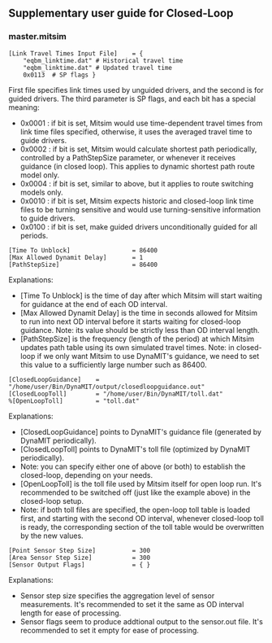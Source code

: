 ## Supplementary user guide for Closed-Loop

### master.mitsim

    [Link Travel Times Input File]    = {
        "eqbm_linktime.dat" # Historical travel time
        "eqbm_linktime.dat" # Updated travel time
        0x0113  # SP flags }

First file specifies link times used by unguided drivers, and the second
is for guided drivers. The third parameter is SP flags, and each bit has
a special meaning:

  - 0x0001 : if bit is set, Mitsim would use time-dependent travel times
    from link time files specified, otherwise, it uses the averaged
    travel time to guide drivers.
  - 0x0002 : if bit is set, Mitsim would calculate shortest path
    periodically, controlled by a PathStepSize parameter, or whenever it
    receives guidance (in closed loop). This applies to dynamic shortest
    path route model only.
  - 0x0004 : if bit is set, similar to above, but it applies to route
    switching models only.
  - 0x0010 : if bit is set, Mitsim expects historic and closed-loop link
    time files to be turning sensitive and would use turning-sensitive
    information to guide drivers.
  - 0x0100 : if bit is set, make guided drivers unconditionally guided
    for all periods.

<!-- end list -->

    [Time To Unblock]                 = 86400
    [Max Allowed Dynamit Delay]       = 1
    [PathStepSize]                    = 86400

Explanations:

  - \[Time To Unblock\] is the time of day after which Mitsim will start
    waiting for guidance at the end of each OD interval.
  - \[Max Allowed Dynamit Delay\] is the time in seconds allowed for
    Mitsim to run into next OD interval before it starts waiting for
    closed-loop guidance. Note: its value should be strictly less than
    OD interval length.
  - \[PathStepSize\] is the frequency (length of the period) at which
    Mitsim updates path table using its own simulated travel times.
    Note: in closed-loop if we only want Mitsim to use DynaMIT's
    guidance, we need to set this value to a sufficiently large number
    such as 86400.

<!-- end list -->

    [ClosedLoopGuidance]    = "/home/user/Bin/DynaMIT/output/closedloopguidance.out"
    [ClosedLoopToll]        = "/home/user/Bin/DynaMIT/toll.dat"
    %[OpenLoopToll]         = "toll.dat"

Explanations:

  - \[ClosedLoopGuidance\] points to DynaMIT's guidance file (generated
    by DynaMIT periodically).
  - \[ClosedLoopToll\] points to DynaMIT's toll file (optimized by
    DynaMIT periodically).
  - Note: you can specify either one of above (or both) to establish the
    closed-loop, depending on your needs.
  - \[OpenLoopToll\] is the toll file used by Mitsim itself for open
    loop run. It's recommended to be switched off (just like the example
    above) in the closed-loop setup.
  - Note: if both toll files are specified, the open-loop toll table is
    loaded first, and starting with the second OD interval, whenever
    closed-loop toll is ready, the corresponding section of the toll
    table would be overwritten by the new values.

<!-- end list -->

    [Point Sensor Step Size]          = 300
    [Area Sensor Step Size]           = 300
    [Sensor Output Flags]             = { }

Explanations:

  - Sensor step size specifies the aggregation level of sensor
    measurements. It's recommended to set it the same as OD interval
    length for ease of processing.
  - Sensor flags seem to produce addtional output to the sensor.out
    file. It's recommended to set it empty for ease of processing.